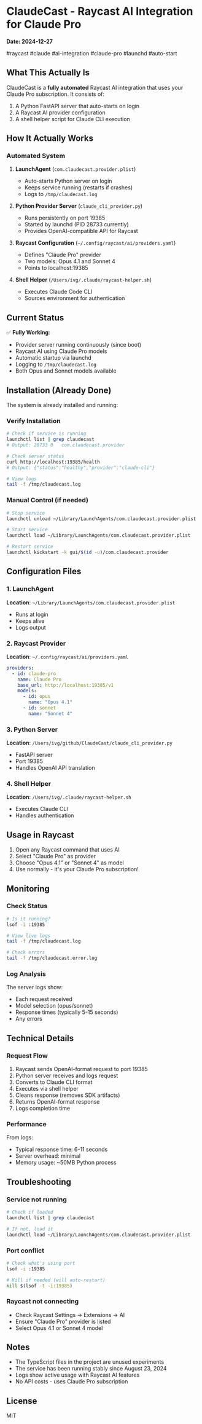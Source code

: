 # ClaudeCast - Raycast AI Integration for Claude Pro

**Date: 2024-12-27**

#raycast #claude #ai-integration #claude-pro #launchd #auto-start

## What This Actually Is

ClaudeCast is a **fully automated** Raycast AI integration that uses your Claude Pro subscription. It consists of:
1. A Python FastAPI server that auto-starts on login
2. A Raycast AI provider configuration
3. A shell helper script for Claude CLI execution

## How It Actually Works

### Automated System

1. **LaunchAgent** (`com.claudecast.provider.plist`)
   - Auto-starts Python server on login
   - Keeps service running (restarts if crashes)
   - Logs to `/tmp/claudecast.log`

2. **Python Provider Server** (`claude_cli_provider.py`)
   - Runs persistently on port 19385
   - Started by launchd (PID 28733 currently)
   - Provides OpenAI-compatible API for Raycast

3. **Raycast Configuration** (`~/.config/raycast/ai/providers.yaml`)
   - Defines "Claude Pro" provider
   - Two models: Opus 4.1 and Sonnet 4
   - Points to localhost:19385

4. **Shell Helper** (`/Users/ivg/.claude/raycast-helper.sh`)
   - Executes Claude Code CLI
   - Sources environment for authentication

## Current Status

✅ **Fully Working**:
- Provider server running continuously (since boot)
- Raycast AI using Claude Pro models
- Automatic startup via launchd
- Logging to `/tmp/claudecast.log`
- Both Opus and Sonnet models available

## Installation (Already Done)

The system is already installed and running:

### Verify Installation
```bash
# Check if service is running
launchctl list | grep claudecast
# Output: 28733	0	com.claudecast.provider

# Check server status
curl http://localhost:19385/health
# Output: {"status":"healthy","provider":"claude-cli"}

# View logs
tail -f /tmp/claudecast.log
```

### Manual Control (if needed)
```bash
# Stop service
launchctl unload ~/Library/LaunchAgents/com.claudecast.provider.plist

# Start service
launchctl load ~/Library/LaunchAgents/com.claudecast.provider.plist

# Restart service
launchctl kickstart -k gui/$(id -u)/com.claudecast.provider
```

## Configuration Files

### 1. LaunchAgent
**Location**: `~/Library/LaunchAgents/com.claudecast.provider.plist`
- Runs at login
- Keeps alive
- Logs output

### 2. Raycast Provider
**Location**: `~/.config/raycast/ai/providers.yaml`
```yaml
providers:
  - id: claude-pro
    name: Claude Pro
    base_url: http://localhost:19385/v1
    models:
      - id: opus
        name: "Opus 4.1"
      - id: sonnet
        name: "Sonnet 4"
```

### 3. Python Server
**Location**: `/Users/ivg/github/ClaudeCast/claude_cli_provider.py`
- FastAPI server
- Port 19385
- Handles OpenAI API translation

### 4. Shell Helper
**Location**: `/Users/ivg/.claude/raycast-helper.sh`
- Executes Claude CLI
- Handles authentication

## Usage in Raycast

1. Open any Raycast command that uses AI
2. Select "Claude Pro" as provider
3. Choose "Opus 4.1" or "Sonnet 4" as model
4. Use normally - it's your Claude Pro subscription!

## Monitoring

### Check Status
```bash
# Is it running?
lsof -i :19385

# View live logs
tail -f /tmp/claudecast.log

# Check errors
tail -f /tmp/claudecast.error.log
```

### Log Analysis
The server logs show:
- Each request received
- Model selection (opus/sonnet)
- Response times (typically 5-15 seconds)
- Any errors

## Technical Details

### Request Flow
1. Raycast sends OpenAI-format request to port 19385
2. Python server receives and logs request
3. Converts to Claude CLI format
4. Executes via shell helper
5. Cleans response (removes SDK artifacts)
6. Returns OpenAI-format response
7. Logs completion time

### Performance
From logs:
- Typical response time: 6-11 seconds
- Server overhead: minimal
- Memory usage: ~50MB Python process

## Troubleshooting

### Service not running
```bash
# Check if loaded
launchctl list | grep claudecast

# If not, load it
launchctl load ~/Library/LaunchAgents/com.claudecast.provider.plist
```

### Port conflict
```bash
# Check what's using port
lsof -i :19385

# Kill if needed (will auto-restart)
kill $(lsof -t -i:19385)
```

### Raycast not connecting
- Check Raycast Settings → Extensions → AI
- Ensure "Claude Pro" provider is listed
- Select Opus 4.1 or Sonnet 4 model

## Notes

- The TypeScript files in the project are unused experiments
- The service has been running stably since August 23, 2024
- Logs show active usage with Raycast AI features
- No API costs - uses Claude Pro subscription

## License

MIT
